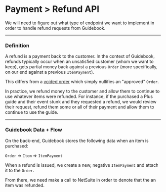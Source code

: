 # Payment > Refund API
We will need to figure out what type of endpoint we want to implement in order to handle refund requests from Guidebook.

-----------

### Definition
A refund is a payment back to the customer. In the context of Guidebook, refunds typically occur when an unsatisfied customer (whom we want to keep), gets partial money back against a previous `Order` (more specifically, on our end against a previous `ItemPayment`).

This differs from a [voided order](void.md) which simply nullifies an "approved" `Order`.

In practice, we refund money to the customer and allow them to continue to use whatever items were refunded. For instance, if the purchased a Plus guide and their event stunk and they requested a refund, we would review their request, refund them some or all of their payment and allow them to continue to use the guide.

-------------

### Guidebook Data + Flow
On the back-end, Guidebook stores the following data when an item is purchased:

`Order` => `Item` => `ItemPayment`

When a refund is issued, we create a new, negative `ItemPayment` and attach it to the `Order`.

From there, we need make a call to NetSuite in order to denote that the an item was refunded.
